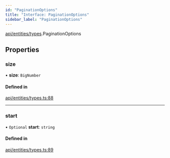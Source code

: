 ```yaml
---
id: "PaginationOptions"
title: "Interface: PaginationOptions"
sidebar_label: "PaginationOptions"
---
```


[api/entities/types](../../../../../modules/API/Entities/Types/Types.md).PaginationOptions

## Properties

### size

• **size**: `BigNumber`

#### Defined in

[api/entities/types.ts:88](https://github.com/PolymeshAssociation/polymesh-sdk/blob/c53723bab/src/api/entities/types.ts#L88)

___

### start

• `Optional` **start**: `string`

#### Defined in

[api/entities/types.ts:89](https://github.com/PolymeshAssociation/polymesh-sdk/blob/c53723bab/src/api/entities/types.ts#L89)
